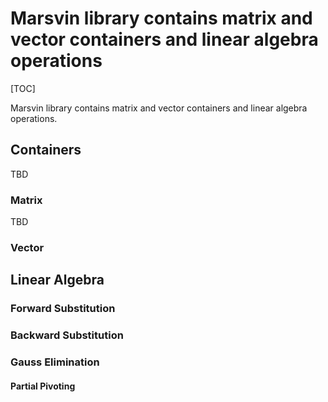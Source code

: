 # Marsvin library contains matrix and vector containers and linear algebra operations

[TOC]

Marsvin library contains matrix and vector containers and linear algebra operations.

## Containers

TBD

### Matrix

TBD

### Vector

## Linear Algebra

### Forward Substitution

### Backward Substitution

### Gauss Elimination

#### Partial Pivoting


